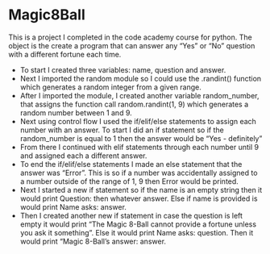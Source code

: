 # Magic8Ball

This is a project I completed in the code academy course for python. The object is the create a program that can answer any “Yes” or “No” question with a different fortune each time.

* To start I created three variables: name, question and answer.
* Next I imported the random module so I could use the .randint() function which generates a random integer from a given range.
* After I imported the module, I created another variable random_number, that assigns the function call random.randint(1, 9) which generates a random number between 1 and 9.
* Next using control flow I used the if/elif/else statements to assign each number with an answer. To start I did an if statement so if the random_number is equal to 1 then the answer would be “Yes - definitely”
* From there I continued with elif statements through each number until 9 and assigned each a different answer.
* To end the if/elif/else statements I made an else statement that the answer was “Error”. This is so if a number was accidentally assigned to a number outside of the range of 1, 9 then Error would be printed.
* Next I started a new if statement so if the name is an empty string then it would print Question: then whatever answer. Else if name is provided is would print Name asks: answer.
* Then I created another new if statement in case the question is left empty it would print “The Magic 8-Ball cannot provide a fortune unless you ask it something”. Else it would print Name asks: question. Then it would print “Magic 8-Ball’s answer: answer.
      
